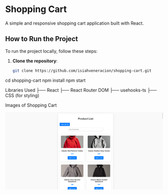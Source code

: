 # Shopping Cart

A simple and responsive shopping cart application built with React.

## How to Run the Project

To run the project locally, follow these steps:

1. **Clone the repository**:

   ```bash
   git clone https://github.com/isiahveneracion/shopping-cart.git
   ```

cd shopping-cart
npm install
npm start

Libraries Used
├── React
├── React Router DOM
├── usehooks-ts
├── CSS (for styling)

Images of Shopping Cart

![image alt](https://github.com/isiahveneracion/shopping-cart/blob/2983b4a2c575f1d91df1e72ac3ac0ee223f058a6/images/productlist.png)
